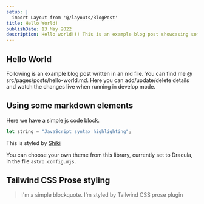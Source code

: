 ```yaml
---
setup: |
  import Layout from '@/layouts/BlogPost'
title: Hello World!
publishDate: 13 May 2022
description: Hello world!!! This is an example blog post showcasing some of the cool stuff Astro Cactus theme can do.
---
```


## Hello World

Following is an example blog post written in an md file. You can find me @ src/pages/posts/hello-world.md. Here you can add/update/delete details and watch the changes live when running in develop mode.

## Using some markdown elements

Here we have a simple js code block.

```js
let string = "JavaScript syntax highlighting";
```

This is styled by [Shiki](https://docs.astro.build/en/guides/markdown-content/#syntax-highlighting)

You can choose your own theme from this library, currently set to Dracula, in the file `astro.config.mjs`.

## Tailwind CSS Prose styling

> I'm a simple blockquote.
> I'm styled by Tailwind CSS prose plugin
